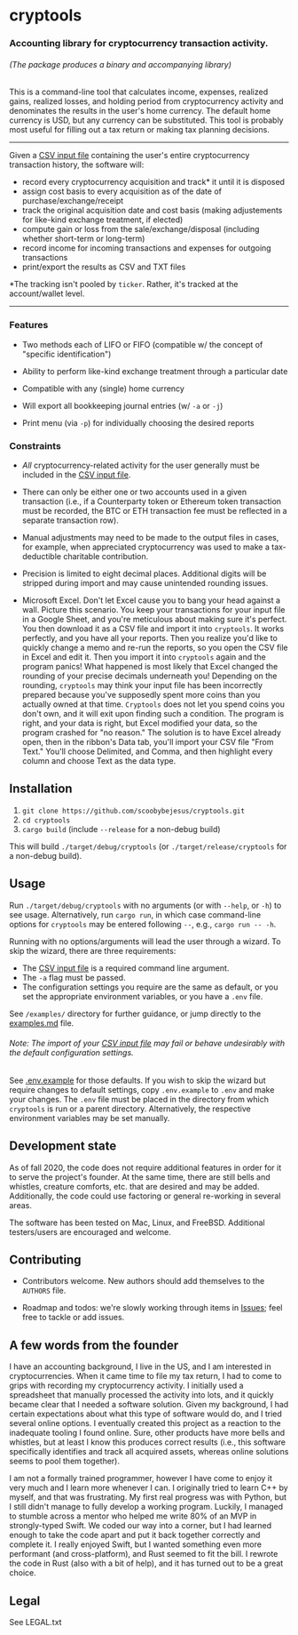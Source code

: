 # cryptools

### Accounting library for cryptocurrency transaction activity.

###### (The package produces a binary and accompanying library)

This is a command-line tool that calculates income, expenses, realized gains, realized losses,
and holding period from cryptocurrency activity and denominates the results in the user's home currency.
The default home currency is USD, but any currency can be substituted.
This tool is probably most useful for filling out a tax return or making tax planning decisions.

---

Given a [CSV input file](https://github.com/scoobybejesus/cryptools/blob/master/InputFile_CSV.md)
containing the user's entire cryptocurrency transaction history, the software will:

* record every cryptocurrency acquisition and track* it until it is disposed
* assign cost basis to every acquisition as of the date of purchase/exchange/receipt
* track the original acquisition date and cost basis (making adjustements for like-kind exchange treatment, if elected)
* compute gain or loss from the sale/exchange/disposal (including whether short-term or long-term)
* record income for incoming transactions and expenses for outgoing transactions
* print/export the results as CSV and TXT files

*The tracking isn't pooled by `ticker`.  Rather, it's tracked at the account/wallet level.

---

### Features

* Two methods each of LIFO or FIFO (compatible w/ the concept of "specific identification")

* Ability to perform like-kind exchange treatment through a particular date

* Compatible with any (single) home currency

* Will export all bookkeeping journal entries (w/ `-a` or `-j`)

* Print menu (via `-p`) for individually choosing the desired reports

### Constraints

* *All* cryptocurrency-related activity for the user generally must be included in the
[CSV input file](https://github.com/scoobybejesus/cryptools/blob/master/InputFile_CSV.md).

* There can only be either one or two accounts used in a given transaction
(i.e., if a Counterparty token or Ethereum token transaction must be recorded,
the BTC or ETH transaction fee must be reflected in a separate transaction row).

* Manual adjustments may need to be made to the output files in cases, for example,
when appreciated cryptocurrency was used to make a tax-deductible charitable contribution.

* Precision is limited to eight decimal places.  Additional digits will be stripped during
import and may cause unintended rounding issues.

* Microsoft Excel.  Don't let Excel cause you to bang your head against a wall.
Picture this scenario.  You keep your transactions for your input file in a Google Sheet,
and you're meticulous about making sure it's perfect.
You then download it as a CSV file and import it into `cryptools`.
It works perfectly, and you have all your reports.
Then you realize you'd like to quickly change a memo and re-run the reports, so you open the CSV file in Excel and edit it.
Then you import it into `cryptools` again and the program panics!
What happened is most likely that Excel changed the rounding of your precise decimals underneath you!
Depending on the rounding, `cryptools` may think your input file has been incorrectly prepared
because you've supposedly spent more coins than you actually owned at that time.
`Cryptools` does not let you spend coins you don't own, and it will exit upon finding such a condition.
The program is right, and your data is right, but Excel modified your data, so the program crashed for "no reason."
The solution is to have Excel already open, then in the ribbon's Data tab, you'll import your CSV file "From Text."
You'll choose Delimited, and Comma, and then highlight every column and choose Text as the data type.

## Installation

1. `git clone https://github.com/scoobybejesus/cryptools.git`
2. `cd cryptools`
3. `cargo build` (include `--release` for a non-debug build)

This will build `./target/debug/cryptools` (or `./target/release/cryptools` for a non-debug build).

## Usage

Run `./target/debug/cryptools` with no arguments (or with `--help`, or `-h`) to see usage.
Alternatively, run `cargo run`, in which case command-line options for `cryptools` may be entered following `--`, e.g., `cargo run -- -h`.

Running with no options/arguments will lead the user through a wizard.
To skip the wizard, there are three requirements:
* The [CSV input file](https://github.com/scoobybejesus/cryptools/blob/master/InputFile_CSV.md) is a required command line argument.
* The `-a` flag must be passed.
* The configuration settings you require are the same as default, or you set the appropriate environment variables, or you have a `.env` file.

See `/examples/` directory for further guidance,
or jump directly to the [examples.md](https://github.com/scoobybejesus/cryptools/blob/master/examples/examples.md) file.

###### Note: The import of your [CSV input file](https://github.com/scoobybejesus/cryptools/blob/master/InputFile_CSV.md) may fail or behave undesirably with the default configuration settings.
See [.env.example](https://github.com/scoobybejesus/cryptools/blob/master/examples/.env.example) for those defaults.
If you wish to skip the wizard but require changes to default settings, copy `.env.example` to `.env` and make your changes.
The `.env` file must be placed in the directory from which `cryptools` is run or a parent directory.
Alternatively, the respective environment variables may be set manually.

## Development state

As of fall 2020, the code does not require additional features in order for it to serve the project's founder.
At the same time, there are still bells and whistles, creature comforts, etc. that are desired and may be added.
Additionally, the code could use factoring or general re-working in several areas.

The software has been tested on Mac, Linux, and FreeBSD.
Additional testers/users are encouraged and welcome.

## Contributing

* Contributors welcome. New authors should add themselves to the `AUTHORS` file.

* Roadmap and todos: we're slowly working through items in [Issues](https://github.com/scoobybejesus/cryptools/issues);
feel free to tackle or add issues.

## A few words from the founder

I have an accounting background, I live in the US, and I am interested in cryptocurrencies.
When it came time to file my tax return, I had to come to grips with recording my cryptocurrency activity.
I initially used a spreadsheet that manually processed the activity into lots, and it quickly became clear that I needed a software solution.
Given my background, I had certain expectations about what this type of software would do, and I tried several online options.
I eventually created this project as a reaction to the inadequate tooling I found online.
Sure, other products have more bells and whistles, but at least I know this produces correct results
(i.e., this software specifically identifies and track all acquired assets, whereas online solutions seems to pool them together).

I am not a formally trained programmer, however I have come to enjoy it very much and I learn more whenever I can.
I originally tried to learn C++ by myself, and that was frustrating.
My first real progress was with Python, but I still didn't manage to fully develop a working program.
Luckily, I managed to stumble across a mentor who helped me write 80% of an MVP in strongly-typed Swift.
We coded our way into a corner, but I had learned enough to take the code apart and put it back together correctly and complete it.
I really enjoyed Swift, but I wanted something even more performant (and cross-platform), and Rust seemed to fit the bill.
I rewrote the code in Rust (also with a bit of help), and it has turned out to be a great choice.

## Legal

See LEGAL.txt